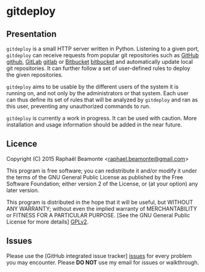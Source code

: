 gitdeploy
=========

## Presentation

```gitdeploy``` is a small HTTP server written in Python. Listening
to a given port, ```gitdeploy``` can receive requests from popular
git repositories such as [GitHub] [github], [GitLab] [gitlab] or
[Bitbucket] [bitbucket] and automatically update local git
repositories. It can further follow a set of user-defined rules
to deploy the given repositories.

```gitdeploy``` aims to be usable by the different users of the
system it is running on, and not only by the administrators or
that system. Each user can thus define its set of rules that
will be analyzed by ```gitdeploy``` and ran as this user,
preventing any unauthorized commands to run.

```gitdeploy``` is currently a work in progress. It can be used
with caution. More installation and usage information should be
added in the near future.


## Licence

Copyright (C) 2015       Raphaël Beamonte <<raphael.beamonte@gmail.com>>

This program is free software; you can redistribute it and/or
modify it under the terms of the GNU General Public License
as published by the Free Software Foundation; either version 2
of the License, or (at your option) any later version.

This program is distributed in the hope that it will be useful,
but WITHOUT ANY WARRANTY; without even the implied warranty of
MERCHANTABILITY or FITNESS FOR A PARTICULAR PURPOSE.  [See the
GNU General Public License for more details] [GPLv2].

## Issues
Please use the [GitHub integrated issue tracker] [issues] for
every problem you may encounter. Please **DO NOT** use my email
for issues or walkthrough.


[github]: https://github.com/
[gitlab]: https://gitlab.com/
[bitbucket]: https://bitbucket.org/
[GPLv2]: https://www.gnu.org/licenses/gpl-2.0.html
[issues]: https://github.com/XaF/gitdeploy/issues
